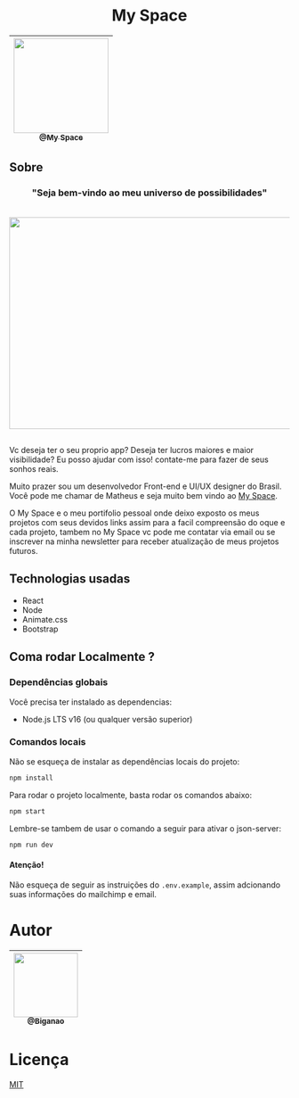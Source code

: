 <div align="center">
  <h1> My Space </h1>


| [<img src="https://user-images.githubusercontent.com/103335886/218588017-f3cf1b23-e23b-4678-bd09-97f155297971.png" width=170><br><sub>@My Space</sub>](https://myspacefolio.vercel.app) |
| :-------------------------------------------------------------------------------------------------------------------: |

</div>

## Sobre 

<div align="center">
  <h3> "Seja bem-vindo ao meu universo de possibilidades" </h3><br>
  <img src="https://user-images.githubusercontent.com/103335886/218589098-4fe2d505-fa31-4bf4-8b77-57e68c71ad48.png" width=750 height="380" />
</div>

## 

Vc deseja ter o seu proprio app? Deseja ter lucros maiores e maior visibilidade? Eu posso ajudar com isso! contate-me para fazer de seus sonhos reais. 

Muito prazer sou um desenvolvedor Front-end e UI/UX designer do Brasil. Você pode me chamar de Matheus e seja muito bem vindo ao <a href="https://myspacefolio.vercel.app"> My Space</a>.

O My Space e o meu portifolio pessoal onde deixo exposto os meus projetos com seus devidos links assim para a facil compreensão do oque e cada projeto, tambem no My Space vc pode me contatar via email ou se inscrever na minha newsletter para receber atualização de meus projetos futuros.  

## Technologias usadas

 * React
 * Node
 * Animate.css
 * Bootstrap

## Coma rodar Localmente ?

### Dependências globais

Você precisa ter instalado as dependencias:

- Node.js LTS v16 (ou qualquer versão superior)

### Comandos locais

Não se esqueça de instalar as dependências locais do projeto:

```bash
npm install
```

Para rodar o projeto localmente, basta rodar os comandos abaixo:

```bash
npm start
```

Lembre-se tambem de usar o comando a seguir para ativar o json-server:

```bash
npm run dev
```

#### Atenção!

Não esqueça de seguir as instruições do `.env.example`, assim adcionando suas informações do mailchimp e email.

# Autor
<div align="center">

| [<img src="https://github.com/Biganao.png?size=115" width=115><br><sub>@Biganao</sub>](https://github.com/Biganao) |
| :-------------------------------------------------------------------------------------------------------------------: |

</div>

# Licença
[MIT](./LICENSE)
